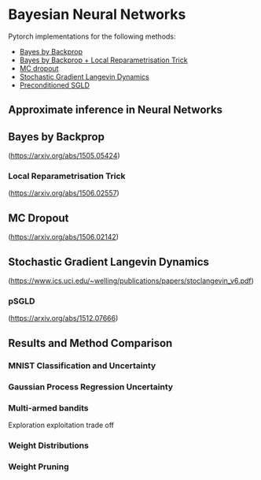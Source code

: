 # Bayesian Neural Networks

Pytorch implementations for the following methods:

* [Bayes by Backprop](#bayes-by-backprop)
* [Bayes by Backprop + Local Reparametrisation Trick](#local-reparametrisation-trick)
* [MC dropout](#mc-dropout)
* [Stochastic Gradient Langevin Dynamics](#stochastic-gradient-langevin-dynamics)
* [Preconditioned SGLD](#pSGLD)

## Approximate inference in Neural Networks

## Bayes by Backprop
(https://arxiv.org/abs/1505.05424)

### Local Reparametrisation Trick
(https://arxiv.org/abs/1506.02557)


## MC Dropout
(https://arxiv.org/abs/1506.02142)

## Stochastic Gradient Langevin Dynamics

(https://www.ics.uci.edu/~welling/publications/papers/stoclangevin_v6.pdf)

### pSGLD
(https://arxiv.org/abs/1512.07666)

## Results and  Method Comparison

### MNIST Classification and Uncertainty

### Gaussian Process Regression Uncertainty

### Multi-armed bandits
Exploration exploitation trade off

### Weight Distributions

### Weight Pruning